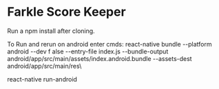 # Farkle Score Keeper


Run a npm install after cloning. 

To Run and rerun on android enter cmds:
react-native bundle --platform android --dev f
alse --entry-file index.js --bundle-output android/app/src/main/assets/index.android.bundle --assets-dest android/app/src/main/res\

react-native run-android
